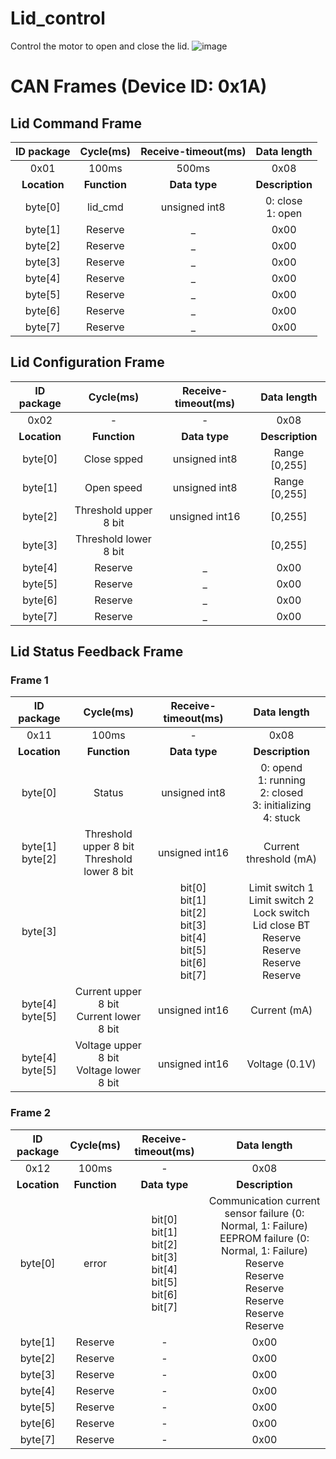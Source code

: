# Lid_control
Control the motor to open and close the lid.
![image](https://github.com/WanL0q/Lid_control/assets/134664967/617fd9eb-666a-43de-a6de-06471e5be1a0)

# CAN Frames (Device ID: 0x1A)
## Lid Command Frame

| **ID package**          | **Cycle(ms)** | **Receive-timeout(ms)** | **Data length**                                                             |
|:-----------------------:|:-------------:|:-----------------------:|:---------------------------------------------------------------------------:|
| 0x01                    | 100ms         | 500ms                   | 0x08                                                                        |
| **Location**            |  **Function** | **Data type**           | **Description**                                                             |
| byte[0]                 | lid_cmd       | unsigned int8            | 0: close<br>1: open<br>                                                     |
| byte[1]                 | Reserve       | _                       | 0x00                                                                        |
| byte[2]                 | Reserve       | _                       | 0x00                                                                        |
| byte[3]                 | Reserve       | _                       | 0x00                                                                        |
| byte[4]                 | Reserve       | _                       | 0x00                                                                        |
| byte[5]                 | Reserve       | _                       | 0x00                                                                        |
| byte[6]                 | Reserve       | _                       | 0x00                                                                        |
| byte[7]                 | Reserve       | _                       | 0x00                                                                        |
## Lid Configuration Frame

| **ID package**         | **Cycle(ms)** | **Receive-timeout(ms)** | **Data length** |
|:----------------------:|:-------------:|:-----------------------:|:---------------:|
| 0x02                   | -             | -                       | 0x08            |
| **Location**           | **Function**  | **Data type**           | **Description** |
| byte[0]                |Close spped    | unsigned int8           | Range [0,255]   |
| byte[1]                |Open speed     | unsigned int8           | Range [0,255]   |
| byte[2]                |Threshold upper 8 bit | unsigned int16   | [0,255]         |
| byte[3]                |Threshold lower 8 bit |                  | [0,255]         |
| byte[4]                |Reserve        | _                       | 0x00            |
| byte[5]                |Reserve        | _                       | 0x00            |
| byte[6]                |Reserve        | _                       | 0x00            |
| byte[7]                |Reserve        | _                       | 0x00            |

## Lid Status Feedback Frame
### Frame 1
| **ID package**         | **Cycle(ms)** | **Receive-timeout(ms)** | **Data length** |
|:----------------------:|:-------------:|:-----------------------:|:---------------:|
| 0x11                   | 100ms         | -                       | 0x08            |
| **Location**           | **Function**  | **Data type**           | **Description** |
| byte[0]                | Status        | unsigned int8           | 0: opend<br>1: running<br>2: closed<br>3: initializing<br>4: stuck |
| byte[1]<br>byte[2]     |Threshold upper 8 bit<br>Threshold lower 8 bit| unsigned int16    | Current threshold (mA)|                  |                       |
| byte[3]                |               | bit[0]<br>bit[1]<br>bit[2]<br>bit[3]<br>bit[4]<br>bit[5]<br>bit[6]<br>bit[7]| Limit switch 1<br>Limit switch 2<br>Lock switch<br>Lid close BT<br>Reserve<br>Reserve<br>Reserve<br>Reserve |
| byte[4]<br>byte[5]     |Current upper 8 bit<br>Current lower 8 bit| unsigned int16    | Current (mA)|                  |                       |
| byte[4]<br>byte[5]     |Voltage upper 8 bit<br>Voltage lower 8 bit| unsigned int16    | Voltage (0.1V)|                  |                       |
### Frame 2
| **ID package**         | **Cycle(ms)** | **Receive-timeout(ms)** | **Data length** |
|:----------------------:|:-------------:|:-----------------------:|:---------------:|
| 0x12                   | 100ms         | -                       | 0x08            |
| **Location**           | **Function**  | **Data type**           | **Description** |
| byte[0]                |error | bit[0]<br>bit[1]<br>bit[2]<br>bit[3]<br>bit[4]<br>bit[5]<br>bit[6]<br>bit[7]| Communication current sensor failure (0: Normal, 1: Failure)<br> EEPROM failure (0: Normal, 1: Failure)<br>Reserve<br>Reserve<br>Reserve<br>Reserve<br>Reserve<br>Reserve<br>|
| byte[1]                |Reserve        | -                       | 0x00            |
| byte[2]                |Reserve        | -                       | 0x00            |
| byte[3]                |Reserve        | -                       | 0x00            |
| byte[4]                |Reserve        | -                       | 0x00            |
| byte[5]                |Reserve        | -                       | 0x00            |
| byte[6]                |Reserve        | -                       | 0x00            |
| byte[7]                |Reserve        | -                       | 0x00            |